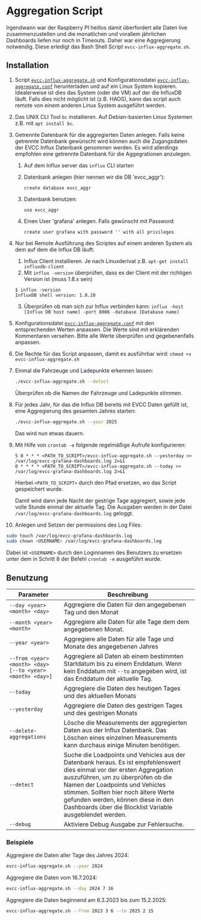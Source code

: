 # Aggregation Script

Irgendwann war der Raspberry PI heillos damit überfordert alle Daten live zusammenzustellen und die monatlichen und vorallem jährlichen Dashboards liefen nur noch in Timeouts. Daher war eine Aggregierung notwendig. Diese erledigt das Bash Shell Script `evcc-influx-aggregate.sh`.

## Installation

1. Script [`evcc-influx-aggregate.sh`](./evcc-influx-aggregate.sh) und Konfigurationsdatei [`evcc-influx-aggregate.conf`](./evcc-influx-aggregate.conf) herunterladen und auf ein Linux System kopieren. Idealerweise ist dies das System (oder die VM) auf der die InfluxDB läuft. Falls dies nicht möglicht ist (z.B. HAOS), kann das script auch remote von einem anderen Linux System ausgeführt werden.

2. Das UNIX CLI Tool `bc` installieren. Auf Debian-basierten Linux Systemen z.B. mit `apt install bc`.

3. Getrennte Datenbank für die aggregierten Daten anlegen. Falls keine getrennte Datenbank gewünscht wird können auch die Zugangsdaten der EVCC Influx Datenbank genommen werden. Es wird allerdings empfohlen eine getrennte Datenbank für die Aggegrationen anzulegen.
   1. Auf dem Influx server das `influx` CLI starten
   2. Datenbank anlegen (hier nennen wir die DB 'evcc_aggr'): 
      
      `create database evcc_aggr`
   3. Datenbank benutzen: 
      
      `use evcc_aggr`
   4. Einen User 'grafana' anlegen. Falls gewünscht mit Password: 
      
      `create user grafana with password '' with all privileges`

4. Nur bei Remote Ausführung des Scriptes auf einem anderen System als dem auf dem die Influx DB läuft:
   1. Influx Client installieren. Je nach Linuxderivat z.B. `apt-get install influxdb-client`
   2. Mit `influx -version` überprüfen, dass es der Client mit der richtigen Version ist (muss 1.8.x sein)
     ```
     $ influx -version
     InfluxDB shell version: 1.8.10
     ```
   3. Überprüfen ob man sich zur Influx verbinden kann: `influx -host [Influx DB host name] -port 8086 -database [Database name]`

5. Konfigurationsdatei [`evcc-influx-aggregate.conf`](./evcc-influx-aggregate.conf) mit den entsprechenden Werten anpassen. Die Werte sind mit erklärenden Kommentaren versehen. Bitte alle Werte überprüfen und gegebenenfalls anpassen.

6. Die Rechte für das Script anpassen, damit es ausführbar wird: `chmod +x evcc-influx-aggregate.sh`

7. Einmal die Fahrzeuge und Ladepunkte erkennen lassen:
   ```bash
   ./evcc-influx-aggregate.sh --detect
   ```
   Überprüfen ob die Namen der Fahrzeuge und Ladepunkte stimmen.

8. Für jedes Jahr, für das die Influx DB bereits mit EVCC Daten gefüllt ist, eine Aggregierung des gesamten Jahres starten:
   ```bash
   ./evcc-influx-aggregate.sh --year 2025
   ```
   Das wird nun etwas dauern.

9. Mit Hilfe von `crontab -e` folgende regelmäßige Aufrufe konfigurieren:
   ```
   5 0 * * * <PATH_TO_SCRIPT>/evcc-influx-aggregate.sh --yesterday >> /var/log/evcc-grafana-dashboards.log 2>&1
   0 * * * * <PATH_TO_SCRIPT>/evcc-influx-aggregate.sh --today >> /var/log/evcc-grafana-dashboards.log 2>&1
   ```
   Hierbei `<PATH_TO_SCRIPT>` durch den Pfad ersetzen, wo das Script gespeichert wurde.

   Damit wird dann jede Nacht der gestrige Tage aggregiert, sowie jede volle Stunde einmal der aktuelle Tag. Die Ausgaben werden in der Datei `/var/log/evcc-grafana-dashboards.log` geloggt.

10. Anlegen und Setzen der permissions des Log Files:
   ```bash
   sudo touch /var/log/evcc-grafana-dashboards.log
   sudo chown <USERNAME> /var/log/evcc-grafana-dashboards.log
   ```
   Dabei ist `<USERNAME>` durch den Loginnamen des Benutzers zu ersetzen unter dem in Schritt 8 der Befehl `crontab -e` ausgeführt wurde.


## Benutzung

| Parameter                    | Beschreibung                                                                             |
| ---------------------------- | ---------------------------------------------------------------------------------------- |
| `--day <year> <month> <day>` | Aggregiere die Daten für den angegebenen Tag und den Monat                               |
| `--month <year> <month>`     | Aggregiere alle Daten für alle Tage dem dem angegebenen Monat.                           |
| `--year <year>`              | Aggregiere alle Daten für alle Tage und Monate des angegebenen Jahres                    |
| `--from <year> <month> <day> [--to <year> <month> <day>]` | Aggregiere all Daten ab einem bestimmten Startdatum bis zu einem Enddatum. Wenn kein Enddatum mit `--to` angegeben wird, ist das Enddatum der aktuelle Tag. |
| `--today`                    | Aggregiere die Daten des heutigen Tages und des aktuellen Monats                         |
| `--yesterday`                | Aggregiere die Daten des gestrigen Tages und des gestrigen Monats                        |
| `--delete-aggregations`      | Lösche die Measurements der aggregierten Daten aus der Influx Datenbank. Das Löschen eines einzelnen Measurements kann durchaus einige Minuten benötigen. |
| `--detect`                   | Suche die Loadpoints und Vehicles aus der Datenbank heraus. Es ist empfehlenswert dies einmal vor der ersten Aggregation auszuführen, um zu überprüfen ob die Namen der Loadpoints und Vehicles stimmen. Sollten hier noch ältere Werte gefunden werden, können diese in den Dashboards über die Blocklist Variable ausgeblendet werden. |
| `--debug`                    | Aktiviere Debug Ausgabe zur Fehlersuche.                                                 |


### Beispiele

Aggregiere die Daten aller Tage des Jahres 2024:
```bash
evcc-influx-aggregate.sh --year 2024
```

Aggregiere die Daten vom 16.7.2024:
```bash
evcc-influx-aggregate.sh --day 2024 7 16
```

Aggregiere die Daten beginnend am 6.3.2023 bis zum 15.2.2025:
```bash
evcc-influx-aggregate.sh --from 2023 3 6 --to 2025 2 15
```